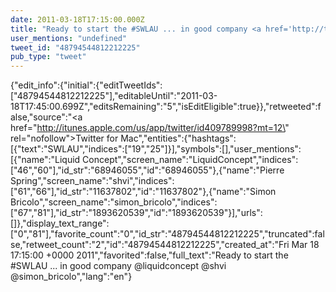 ```yaml
---
date: 2011-03-18T17:15:00.000Z
title: "Ready to start the #SWLAU ... in good company <a href='http://twitter.com/liquidconcept'>@liquidconcept</a> <a href='http://twitter.com/shvi'>@shvi</a> <a href='http://twitter.com/simon_bricolo'>@simon_bricolo</a>″"
user_mentions: "undefined"
tweet_id: "48794544812212225"
pub_type: "tweet"
---
```

{"edit_info":{"initial":{"editTweetIds":["48794544812212225"],"editableUntil":"2011-03-18T17:45:00.699Z","editsRemaining":"5","isEditEligible":true}},"retweeted":false,"source":"<a href=\"http://itunes.apple.com/us/app/twitter/id409789998?mt=12\" rel=\"nofollow\">Twitter for Mac</a>","entities":{"hashtags":[{"text":"SWLAU","indices":["19","25"]}],"symbols":[],"user_mentions":[{"name":"Liquid Concept","screen_name":"LiquidConcept","indices":["46","60"],"id_str":"68946055","id":"68946055"},{"name":"Pierre Spring","screen_name":"shvi","indices":["61","66"],"id_str":"11637802","id":"11637802"},{"name":"Simon Bricolo","screen_name":"simon_bricolo","indices":["67","81"],"id_str":"1893620539","id":"1893620539"}],"urls":[]},"display_text_range":["0","81"],"favorite_count":"0","id_str":"48794544812212225","truncated":false,"retweet_count":"2","id":"48794544812212225","created_at":"Fri Mar 18 17:15:00 +0000 2011","favorited":false,"full_text":"Ready to start the #SWLAU ... in good company @liquidconcept @shvi @simon_bricolo","lang":"en"}
